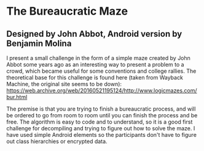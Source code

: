 # The Bureaucratic Maze
## Designed by John Abbot, Android version by Benjamin Molina

I present a small challenge in the form of a simple maze created by John Abbot some years ago as an interesting way to present a problem to a crowd, which became useful for some conventions and college rallies.
The theoretical base for this challenge is found here (taken from Wayback Machine, the original site seems to be down):
https://web.archive.org/web/20160521195124/http://www.logicmazes.com/bur.html
 
The premise is that you are trying to finish a bureaucratic process, and will be ordered to go from room to room until you can finish the process and be free. The algorithm is easy to code and to understand, so it is a good first challenge for decompiling and trying to figure out how to solve the maze. I have used simple Android elements so the participants don't have to figure out class hierarchies or encrypted data.

